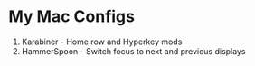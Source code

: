 # My Mac Configs

1) Karabiner - Home row and Hyperkey mods
2) HammerSpoon - Switch focus to next and previous displays
